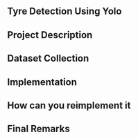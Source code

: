 
## Tyre Detection Using Yolo
## Project Description
## Dataset Collection
## Implementation
## How can you reimplement it
## Final Remarks


